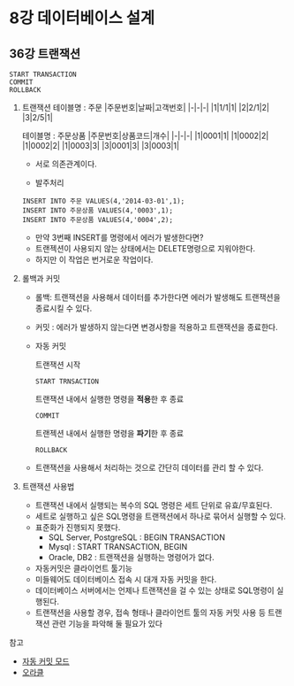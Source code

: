 # 8강 데이터베이스 설계
## 36강 트랜잭션

```mysql
START TRANSACTION
COMMIT
ROLLBACK
```

1. 트랜잭션
    테이블명 : 주문
    |주문번호|날짜|고객번호|
    |-|-|-|
    |1|1/1|1|
    |2|2/1|2|
    |3|2/5|1|
    
    
    테이블명 : 주문상품
    |주문번호|상품코드|개수|
    |-|-|-|
    |1|0001|1|
    |1|0002|2|
    |1|0002|2|
    |1|0003|3|
    |3|0001|3|
    |3|0003|1|
    
    - 서로 의존관계이다.
    
    - 발주처리
    ```mysql
    INSERT INTO 주문 VALUES(4,'2014-03-01',1);
    INSERT INTO 주문상품 VALUES(4,'0003',1);
    INSERT INTO 주문상품 VALUES(4,'0004',2);
    ```
    - 만약 3번째 INSERT를 명령에서 에러가 발생한다면?
    - 트랜젝션이 사용되지 않는 상태에서는 DELETE명령으로 지워야한다.
    - 하지만 이 작업은 번거로운 작업이다.
1. 롤백과 커밋
    - 롤백: 트랜잭션을 사용해서 데이터를 추가한다면 에러가 발생해도 트랜잭션을 종료시킬 수 있다.
    - 커밋 : 에러가 발생하지 않는다면 변경사항을 적용하고 트랜잭션을 종료한다.
    
    - 자동 커밋
    
       트랜잭션 시작
       ```mysql
       START TRNSACTION
       ```
       
       트랜잭션 내에서 실행한 명령을 **적용**한 후 종료
       ```mysql
       COMMIT
       ```
       
       트랜젝션 내에서 실행한 명령을 **파기**한 후 종료
       ```mysql
       ROLLBACK
       ```
       
    - 트랜잭션을 사용해서 처리하는 것으로 간단히 데이터를 관리 할 수 있다.
    
1. 트랜잭션 사용법    
    - 트랜잭션 내에서 실행되는 복수의 SQL 명령은 세트 단위로 유효/무효된다.
    - 세트로 실행하고 싶은 SQL명령을 트랜잭션에서 하나로 묶어서 실행할 수 있다.
    - 표준화가 진행되지 못했다.
        - SQL Server, PostgreSQL : BEGIN TRANSACTION
        - Mysql : START TRANSACTION, BEGIN
        - Oracle, DB2 : 트랜잭션을 실행하는 명령어가 없다.
    - 자동커밋은 클라이언트 툴기능
    - 미들웨어도 데이터베이스 접속 시 대개 자동 커밋을 한다.
    - 데이터베이스 서버에서는 언제나 트랜잭션을 걸 수 있는 상태로 SQL명령이 실행된다.
    - 트랜잭션을 사용할 경우, 접속 형태나 클라이언트 툴의 자동 커밋 사용 등 트랜잭션 관련 기능을 파악해 둘 필요가 있다
    
    
참고
  - [자동 커밋 모드](https://docs.microsoft.com/ko-kr/sql/odbc/reference/develop-app/auto-commit-mode?view=sql-server-ver15)
  - [오라클](https://mine-it-record.tistory.com/86)
